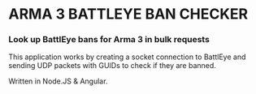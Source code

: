 # ARMA 3 BATTLEYE BAN CHECKER
### Look up BattlEye bans for Arma 3 in bulk requests
This application works by creating a socket connection to BattlEye and sending UDP packets with GUIDs to check if they are banned. 

Written in Node.JS & Angular.
